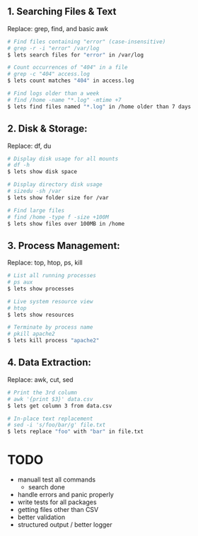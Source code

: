 ## 1. Searching Files & Text
Replace: grep, find, and basic awk

```sh
# Find files containing "error" (case-insensitive)
# grep -r -i "error" /var/log
$ lets search files for "error" in /var/log	

# Count occurrences of "404" in a file 
# grep -c "404" access.log
$ lets count matches "404" in access.log	

# Find logs older than a week	
# find /home -name "*.log" -mtime +7
$ lets find files named "*.log" in /home older than 7 days	
```

## 2. Disk & Storage:
Replace: df, du

```sh
# Display disk usage for all mounts	
# df -h
$ lets show disk space	

# Display directory disk usage
# sizedu -sh /var
$ lets show folder size for /var

# Find large files	
# find /home -type f -size +100M
$ lets show files over 100MB in /home	
```

## 3. Process Management:
Replace: top, htop, ps, kill

```sh
# List all running processes	
# ps aux
$ lets show processes	

# Live system resource view	
# htop
$ lets show resources	

# Terminate by process name	
# pkill apache2
$ lets kill process "apache2"	
```

## 4. Data Extraction:
Replace: awk, cut, sed

```sh
# Print the 3rd column	
# awk '{print $3}' data.csv
$ lets get column 3 from data.csv	

# In-place text replacement	
# sed -i 's/foo/bar/g' file.txt
$ lets replace "foo" with "bar" in file.txt	
```


# TODO
* manuall test all commands
    - search done
* handle errors and panic properly 
* write tests for all packages
* getting files other than CSV
* better validation
* structured output / better logger